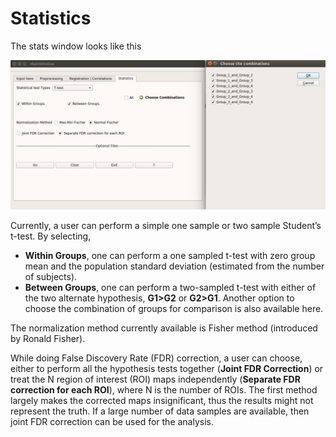 # Statistics

The stats window looks like this

![Stats](images/statsWindow.png)

Currently, a user can perform a simple one sample or two sample Student&rsquo;s t-test. By selecting,

* **Within Groups**, one can perform a one sampled t-test with zero group mean and the population standard deviation (estimated from the number of subjects).
* **Between Groups**, one can perform a two-sampled t-test with either of the two alternate hypothesis, **G1>G2** or **G2>G1**. Another option to choose the combination of groups for comparison is also available here. 

The normalization method currently available is Fisher method (introduced by Ronald Fisher).

While doing False Discovery Rate (FDR) correction, a user can choose, either to perform all the hypothesis tests together (**Joint FDR Correction**) or treat the N region of interest (ROI) maps independently (**Separate FDR correction for each ROI**), where N is the number of ROIs. The first method largely makes the corrected maps insignificant, thus the results might not represent the truth. If a large number of data samples are available, then joint FDR correction can be used for the analysis.